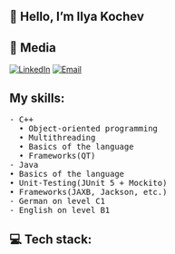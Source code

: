 ## 👋 Hello, I’m Ilya Kochev

## 🔗 Media
[![LinkedIn](https://img.shields.io/badge/LinkedIn-%230077B5.svg?logo=linkedin&logoColor=white)](https://www.linkedin.com/in/maryia-astashkevich-9548742a7/?locale=ru_RU) 
[![Email](https://img.shields.io/badge/Email-%23D14836.svg?logo=gmail&logoColor=white)](mailto:astashkevichmaria@gmail.com)

## My skills:
<pre>
- C++
  • Object-oriented programming
  • Multithreading
  • Basics of the language
  • Frameworks(QT)
- Java
• Basics of the language
• Unit-Testing(JUnit 5 + Mockito)
• Frameworks(JAXB, Jackson, etc.)
- German on level C1
- English on level B1
</pre>
## 💻 Tech stack:
<p align="left>
<img src="https://cdn.jsdelivr.net/gh/devicons/devicon/icons/java/java-original-wordmark.svg" width="45" height="45"/>
  
</p>
          
